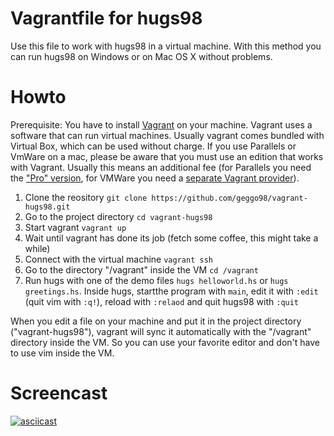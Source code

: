 Vagrantfile for hugs98
========

Use this file to work with hugs98 in a virtual machine. With this method you can run hugs98 on Windows or on Mac OS X without problems.

Howto
====

Prerequisite: You have to install [Vagrant][Vagrant] on your machine. Vagrant uses a software that can run virtual machines. Usually vagrant comes bundled with Virtual Box, which can be used without charge. If you use Parallels or VmWare on a mac, please be aware that you must use an edition that works with Vagrant. Usually this means an additional fee (for Parallels you need the ["Pro" version][ParallelsPro], for VMWare you need a [separate Vagrant provider][FusionProvider]).

[Vagrant]: https://www.vagrantup.com/
[ParallelsPro]: http://kb.parallels.com/en/123296
[FusionProvider]: https://www.vagrantup.com/vmware

1. Clone the reository `git clone https://github.com/geggo98/vagrant-hugs98.git`
2. Go to the project directory `cd vagrant-hugs98`
3. Start vagrant `vagrant up`
4. Wait until vagrant has done its job (fetch some coffee, this might take a while)
5. Connect with the virtual machine `vagrant ssh`
6. Go to the directory "/vagrant" inside the VM `cd /vagrant`
7. Run hugs with one of the demo files `hugs helloworld.hs` or `hugs greetings.hs`. Inside hugs, startthe program with `main`, edit it with `:edit` (quit vim with `:q!`), reload with `:relaod` and quit hugs98 with `:quit`

When you edit a file on your machine and put it in the project directory ("vagrant-hugs98"), vagrant will sync it automatically with the "/vagrant" directory inside the VM. So you can use your favorite editor and don't have to use vim inside the VM.

Screencast
====

[![asciicast](https://asciinema.org/a/27938.png)](https://asciinema.org/a/27938)
